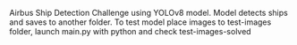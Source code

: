Airbus Ship Detection Challenge using YOLOv8 model. Model detects ships and saves to another folder. To test model place images to test-images folder, launch main.py with python and check test-images-solved
